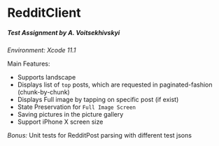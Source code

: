 # RedditClient
##### Test Assignment by A. Voitsekhivskyi

_Environment: Xcode 11.1_

Main Features:
- Supports landscape
- Displays list of `top` posts, which are requested in paginated-fashion (chunk-by-chunk)
- Displays Full image by tapping on specific post (if exist)
- State Preservation for `Full Image Screen`
- Saving pictures in the picture gallery
- Support iPhone X screen size

_Bonus:_ Unit tests for RedditPost parsing with different test jsons
